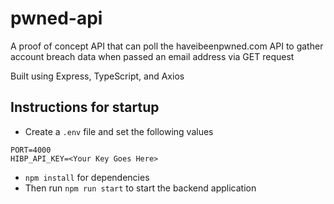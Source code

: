# pwned-api

A proof of concept API that can poll the haveibeenpwned.com API to gather account breach data when passed an email address via GET request

Built using Express, TypeScript, and Axios

## Instructions for startup

- Create a `.env` file and set the following values

```env
PORT=4000
HIBP_API_KEY=<Your Key Goes Here>
```
- `npm install` for dependencies
- Then run `npm run start` to start the backend application
